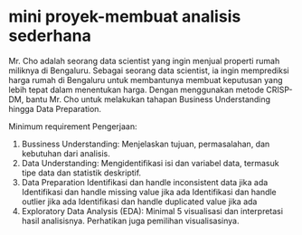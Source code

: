# mini proyek-membuat analisis sederhana
Mr. Cho adalah seorang data scientist yang ingin menjual properti rumah miliknya di Bengaluru. Sebagai seorang data scientist, ia ingin memprediksi harga rumah di Bengaluru untuk membantunya membuat keputusan yang lebih tepat dalam menentukan harga. Dengan menggunakan metode CRISP-DM, bantu Mr. Cho untuk melakukan tahapan Business Understanding hingga Data Preparation.     


Minimum requirement Pengerjaan:  
1. Bussiness Understanding: Menjelaskan tujuan, permasalahan, dan kebutuhan dari analisis.
2. Data Understanding: Mengidentifikasi isi dan variabel data, termasuk tipe data dan statistik deskriptif.
3. Data Preparation Identifikasi dan handle inconsistent data jika ada Identifikasi dan handle missing value jika ada Identifikasi dan handle outlier jika ada Identifikasi dan handle duplicated value jika ada
4. Exploratory Data Analysis (EDA): Minimal 5 visualisasi dan interpretasi hasil analisisnya. Perhatikan juga pemilihan visualisasinya.
